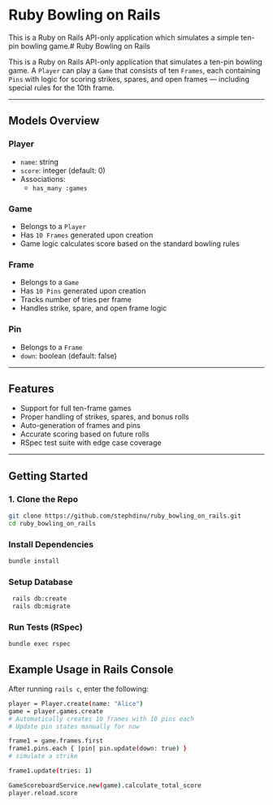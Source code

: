 
# Ruby Bowling on Rails

This is a Ruby on Rails API-only application which simulates a simple ten-pin bowling game.# Ruby Bowling on Rails

This is a Ruby on Rails API-only application that simulates a ten-pin bowling game. A `Player` can play a `Game` that consists of ten `Frames`, each containing `Pins` with logic for scoring strikes, spares, and open frames — including special rules for the 10th frame.

---

## Models Overview

### Player
- `name`: string
- `score`: integer (default: 0)
- Associations:
  - `has_many :games`

### Game
- Belongs to a `Player`
- Has `10 Frames` generated upon creation
- Game logic calculates score based on the standard bowling rules

### Frame
- Belongs to a `Game`
- Has `10 Pins` generated upon creation
- Tracks number of tries per frame
- Handles strike, spare, and open frame logic

### Pin
- Belongs to a `Frame`
- `down`: boolean (default: false)

---

## Features

- Support for full ten-frame games
- Proper handling of strikes, spares, and bonus rolls
- Auto-generation of frames and pins
- Accurate scoring based on future rolls
- RSpec test suite with edge case coverage

---

## Getting Started

### 1. Clone the Repo

```bash
git clone https://github.com/stephdinu/ruby_bowling_on_rails.git
cd ruby_bowling_on_rails
```
### Install Dependencies
 ```bash
 bundle install
```
### Setup Database
```bash
 rails db:create
 rails db:migrate
```
### Run Tests (RSpec)
```bash
bundle exec rspec
```
## Example Usage in Rails Console
After running `rails c`, enter the following:
```bash
player = Player.create(name: "Alice")
game = player.games.create
# Automatically creates 10 frames with 10 pins each
# Update pin states manually for now

frame1 = game.frames.first
frame1.pins.each { |pin| pin.update(down: true) } 
# simulate a strike

frame1.update(tries: 1)

GameScoreboardService.new(game).calculate_total_score
player.reload.score
```

